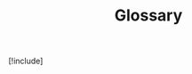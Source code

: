 ﻿---
uid: tutorials-glossary
locale: en
title: Glossary
dnnversion: 09.02.00
links: ["[DNN Wiki: DNN Glossary](https://www.dnnsoftware.com/wiki/dotnetnuke-glossary)","[DNN Wiki: Globalization Glossary](https://www.dnnsoftware.com/wiki/international-glossary)"]
---

[!include[](../../../common/glossary/index.md)]
